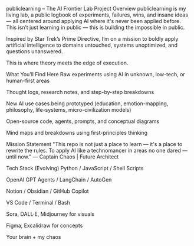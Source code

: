 publiclearning – The AI Frontier Lab
Project Overview
publiclearning is my living lab, a public logbook of experiments, failures, wins, and insane ideas — all centered around applying AI where it's never been applied before. This isn’t just learning in public — this is building the impossible in public.

Inspired by Star Trek’s Prime Directive, I’m on a mission to boldly apply artificial intelligence to domains untouched, systems unoptimized, and questions unanswered.

This is where theory meets the edge of execution.

What You’ll Find Here
Raw experiments using AI in unknown, low-tech, or human-first areas

Thought logs, research notes, and step-by-step breakdowns

New AI use cases being prototyped (education, emotion-mapping, philosophy, life-systems, micro-civilization models)

Open-source code, agents, prompts, and conceptual diagrams

Mind maps and breakdowns using first-principles thinking

Mission Statement
"This repo is not just a place to learn — it's a place to rewrite the rules.
To apply AI like a technomancer in areas no one dared — until now."
— Captain Chaos | Future Architect

Tech Stack (Evolving)
Python / JavaScript / Shell Scripts

OpenAI GPT Agents / LangChain / AutoGen

Notion / Obsidian / GitHub Copilot

VS Code / Terminal / Bash

Sora, DALL·E, Midjourney for visuals

Figma, Excalidraw for concepts

Your brain + my chaos
